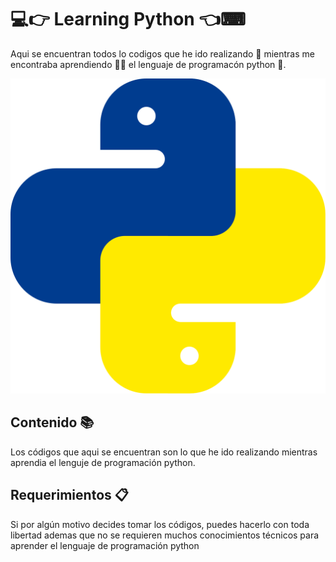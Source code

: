 # 💻👉 Learning Python 👈⌨

Aqui se encuentran todos lo codigos que he ido realizando 📝 mientras me encontraba aprendiendo 🧠👀 el lenguaje de programacón
python 🐍.

![Alt text](/pictures/python.svg)

## Contenido 📚
Los códigos que aqui se encuentran son lo que he ido realizando mientras aprendia el lenguje de programación python.

## Requerimientos 📋
Si por algún motivo decides tomar los códigos, puedes hacerlo con toda libertad ademas que no se requieren muchos conocimientos
técnicos para aprender el lenguaje de programación python
